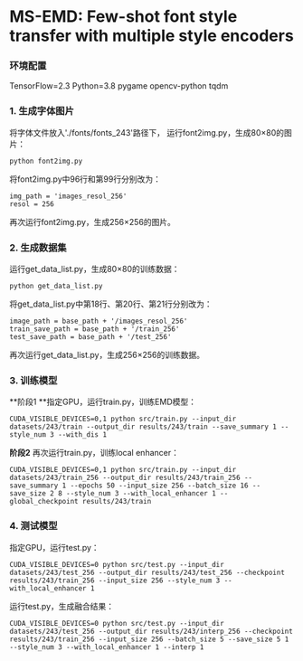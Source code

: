 # MS-EMD: Few-shot font style transfer with multiple style encoders
### 环境配置
TensorFlow=2.3
Python=3.8
pygame
opencv-python
tqdm

### 1. 生成字体图片
将字体文件放入'./fonts/fonts_243'路径下， 运行font2img.py，生成80×80的图片：
```
python font2img.py
```
将font2img.py中96行和第99行分别改为：
```
img_path = 'images_resol_256'
resol = 256
```
再次运行font2img.py，生成256×256的图片。
### 2. 生成数据集
运行get_data_list.py，生成80×80的训练数据：
```
python get_data_list.py
```
将get_data_list.py中第18行、第20行、第21行分别改为：
```
image_path = base_path + '/images_resol_256'
train_save_path = base_path + '/train_256'
test_save_path = base_path + '/test_256'
```
再次运行get_data_list.py，生成256×256的训练数据。
### 3. 训练模型
**阶段1 **指定GPU，运行train.py，训练EMD模型：

```
CUDA_VISIBLE_DEVICES=0,1 python src/train.py --input_dir datasets/243/train --output_dir results/243/train --save_summary 1 --style_num 3 --with_dis 1
```
**阶段2** 再次运行train.py，训练local enhancer：

```
CUDA_VISIBLE_DEVICES=0,1 python src/train.py --input_dir datasets/243/train_256 --output_dir results/243/train_256 --save_summary 1 --epochs 50 --input_size 256 --batch_size 16 --save_size 2 8 --style_num 3 --with_local_enhancer 1 --global_checkpoint results/243/train
```
### 4. 测试模型
指定GPU，运行test.py：
```
CUDA_VISIBLE_DEVICES=0 python src/test.py --input_dir datasets/243/test_256 --output_dir results/243/test_256 --checkpoint results/243/train_256 --input_size 256 --style_num 3 --with_local_enhancer 1
```
运行test.py，生成融合结果：
```
CUDA_VISIBLE_DEVICES=0 python src/test.py --input_dir datasets/243/test_256 --output_dir results/243/interp_256 --checkpoint results/243/train_256 --input_size 256 --batch_size 5 --save_size 5 1 --style_num 3 --with_local_enhancer 1 --interp 1
